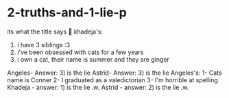 # 2-truths-and-1-lie-p
its what the title says 🙂
khadeja's:
1. i have 3 siblings :3
2. i've been obsessed with cats for a few years
3. i own a cat, their name is summer and they are ginger

Angeles- Answer: 3) is the lie
Astrid- Answer: 3) is the lie
Angeles's:
1- Cats name is Conner
2- I graduated as a valedictorian 
3- I'm horrible at spelling
Khadeja - answer: 1) is the lie .w.
Astrid - answer: 2) is the lie .w.

